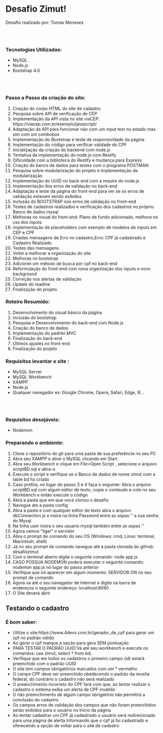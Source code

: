 <h1>Desafio Zimut!</h1>
<p>Desafio realizado por: Tomás Meneses</p><br/><br/>

<h3>Tecnologias Utilizadas:</h3>
<ul>
    <li>MySQL</li>
    <li>Node.js</li>
    <li>Bootstrap 4.0</li>
</ul><br><br>

<h3>Passo a Passo da criação do site:</h3>
<ol>
    <li>Criação do corpo HTML do site de cadastro</li>
    <li>Pesquisa sobre API de verificação de CEP</li>
    <li>Implementação da API vista no site viaCEP: https://viacep.com.br/exemplo/javascript/</li>
    <li>Adaptação da API para funcionar não com um input text no estado mas sim com um combobox</li>
    <li>Implementação do Bootstrap e teste de responsividade da página</li>
    <li>Implementação do código para verificar validade do CPF</li>
    <li>Inicialização da criação do backend com node.js</li>
    <li>Tentativa da implementação do node.js com Restify</li>
    <li>Dificuldade com a biblioteca do Restify e mudança para Express</li>
    <li>Criação do banco de dados para testes com o programa POSTMAN</li>
    <li>Pesquisa sobre modularização do projeto e implementação da modularização</li>
    <li>Implementação do UUID no back-end com a require do node.js</li>
    <li>Implementação dos erros de validação no back-end</li>
    <li>Adaptação e teste da página do front-end para ver se os erros de validação estavam sendo exibidos</li>
    <li>Inclusão do BOOTSTRAP nos erros de validação no front-end</li>
    <li>Testes de cadastros realizados e verificação dos cadastros no próprio Banco de dados mysql </li>
    <li>Melhoras no visual do front-end: Plano de fundo adicionado, melhora no css dos inputs</li>
    <li>implementação de placeholders com exemplo de modelos de inputs em CEP e CPF</li>
    <li>Criadas mensagens de Erro no cadastro,Erro: CPF já cadastrado e Cadastro Realizado</li>
    <li>Testes das mensagens</li>
    <li>Voltei a melhorar a organização do site</li>
    <li>Melhoras no bootstrap</li>
    <li>Adicionei um método de busca por cpf no back-end</li>
    <li>Reformulação do front-end com nova organização dos inputs e novo background</li>
    <li>Correção nos alertas de validação</li>
    <li>Update do readme</li>
    <li>Finalização do projeto</li>

</ol>
<h3>Roteiro Resumido:</h3>
<ol>
    <li>Desenvolvimento do visual básico da página</li>
    <li>Inclusão do bootstrap</li>
    <li>Pesquisa e Desenvolvimento do back-end com Node.js</li>
    <li>Criação do banco de dados</li>
    <li>Implementação do padrão MVC</li>
    <li>Finalização do back-end</li>
    <li>Últimos ajustes no front-end</li>
    <li>Finalização do projeto</li>
</ol>

<h3>Requisitos levantar o site :</h3>
<ul>
    <li>MySQL Server</li>
    <li>MySQL Workbench</li>
    <li>XAMPP</li>
    <li>Node.js</li>
    <li>Qualquer navegador ex: Google Chrome, Opera, Safari, Edge, IE...</li>
    
</ul><br><br>
<h3>Requisitos desejáveis:</h3>
<ul>
    <li>Nodemon</li>
</ul>

<h3>Preparando o ambiente:</h3>
<ol>
    <li>Clone o repositório do git para uma pasta de sua preferência no seu PC</li>
    <li>Abra seu XAMPP e ative o MySQL clicando em Start</li>
    <li>Abra seu Workbench e clique em File>Open Script , selecione o arquivo scriptBD.sql e abra-o </li>
    <li>Execute o script e verifique se o Banco de dados de nome zimut com a table bd foi criado</li>
    <li>Caso prefira, no lugar do passo 3 e 4 faça o seguinte: Abra o arquivo scriptBD.sql com algum editor de texto, copie o conteudo e cole no seu Workbench e então execute o código</li>
    <li>Abra a pasta que em que voce clonou o desafio</li>
    <li>Navegue ate a pasta config</li>
    <li>Abra a pasta e com qualquer editor de texto abra o arquivo dbConnection.js e insira na linha Password entre as aspas '' a sua senha do Mysql </li>
    <li>Na linha user insira o seu usuario mysql também entre as aspas ''</li>
    <li>Agora vamos "ligar" o servidor</li>
    <li>Abra o prompt de comando do seu OS (Windows: cmd, Linux: terminal, Macintosh: shell)</li>
    <li>Já no seu prompt de comando navegue até a pasta clonada do github: desafiozimut</li>
    <li>Com o terminal aberto digite o seguinte comando: node app.js</li>
    <li>CASO POSSUA NODEMON poderá executar o seguinte comando: nodemon app.js no lugar do passo anterior</li>
    <li>Verifique que irá aparecer em algum momento: SERVIDOR ON no seu prompt de comando</li>
    <li>Agora va até o seu navegador de Internet e digite na barra de endereços o seguinte endereço: localhost:8080</li>
    <li>O Site deverá abrir</li>
</ol>

<h2>Testando o cadastro</h2>



<h3>É bom saber:</h3>
<ul>
    <li>Utilize o site:https://www.4devs.com.br/gerador_de_cpf para gerar um cpf no padrão válido </li>
    <li>Ao gerar o cpf marque a opção para gera SEM pontuação</li>
    <li><hard>PARA TESTAR O PADRÃO UUID:</hard>Vá até seu workbench e execute os comandos: use zimut; select * from bd;</li>
    <li>Verifique que em todos os cadastros o primeiro campo (id) estará preenchido com o padrão UUID</li>
    <li>O site tem campos obrigatórios marcados com um * vermelho</li>
    <li>O campo CPF deve ser preenchido obedecendo o padrão da receita federal, do contrário o cadastro não será realizado</li>
    <li>O preenchimento incorreto do CPF fará com que, ao tentar realizar o cadastro o sistema exiba um alerta de CPF inválido</li>
    <li>O não preenchimento de algum campo obrigatório não permitirá a conclusão do cadastro</li>
    <li>Os campos erros de validação dos campos que não foram preenchidos serão exibidos para o usuário no inicio da página</li>
    <li>Ao tentar cadastrar um CPF já cadastrado o usuário será redirecionado para uma página de alerta Informando que o cpf já foi cadastrado e oferecendo a opção de voltar para o site de cadastro</li>
</ul>

